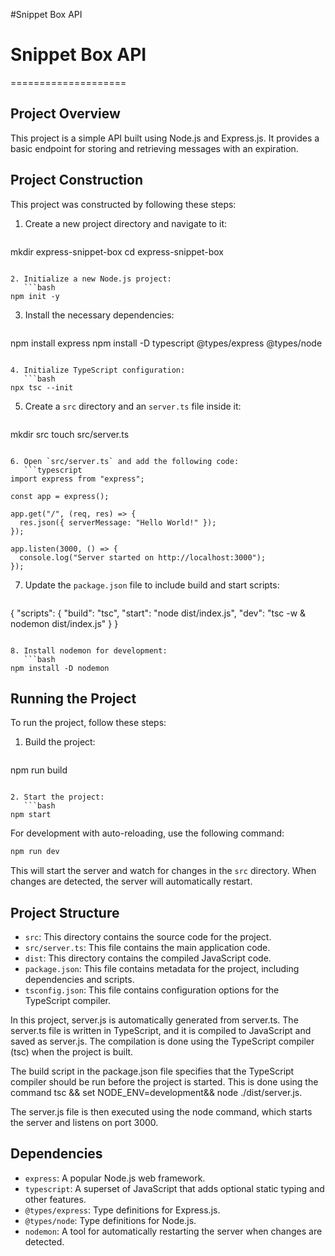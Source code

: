 #Snippet Box API



# Snippet Box API
====================

## Project Overview

This project is a simple API built using Node.js and Express.js. It provides a basic endpoint for storing and retrieving messages with an expiration.

## Project Construction

This project was constructed by following these steps:

1. Create a new project directory and navigate to it:
   ```bash
mkdir express-snippet-box
cd express-snippet-box
```

2. Initialize a new Node.js project:
   ```bash
npm init -y
```

3. Install the necessary dependencies:
   ```bash
npm install express
npm install -D typescript @types/express @types/node
```

4. Initialize TypeScript configuration:
   ```bash
npx tsc --init
```

5. Create a `src` directory and an `server.ts` file inside it:
   ```bash
mkdir src
touch src/server.ts
```

6. Open `src/server.ts` and add the following code:
   ```typescript
import express from "express";

const app = express();

app.get("/", (req, res) => {
  res.json({ serverMessage: "Hello World!" });
});

app.listen(3000, () => {
  console.log("Server started on http://localhost:3000");
});
```

7. Update the `package.json` file to include build and start scripts:
   ```json
{
  "scripts": {
    "build": "tsc",
    "start": "node dist/index.js",
    "dev": "tsc -w & nodemon dist/index.js"
  }
}
```

8. Install nodemon for development:
   ```bash
npm install -D nodemon
```

## Running the Project

To run the project, follow these steps:

1. Build the project:
   ```bash
npm run build
```

2. Start the project:
   ```bash
npm start
```

For development with auto-reloading, use the following command:
```bash
npm run dev
```

This will start the server and watch for changes in the `src` directory. When changes are detected, the server will automatically restart.

## Project Structure

* `src`: This directory contains the source code for the project.
* `src/server.ts`: This file contains the main application code.
* `dist`: This directory contains the compiled JavaScript code.
* `package.json`: This file contains metadata for the project, including dependencies and scripts.
* `tsconfig.json`: This file contains configuration options for the TypeScript compiler.

In this project, server.js is automatically generated from server.ts.
The server.ts file is written in TypeScript, and it is compiled to JavaScript and saved as server.js. The compilation is done using the TypeScript compiler (tsc) when the project is built.

The build script in the package.json file specifies that the TypeScript compiler should be run before the project is started. This is done using the command tsc && set NODE_ENV=development&& node ./dist/server.js.

The server.js file is then executed using the node command, which starts the server and listens on port 3000.

## Dependencies

* `express`: A popular Node.js web framework.
* `typescript`: A superset of JavaScript that adds optional static typing and other features.
* `@types/express`: Type definitions for Express.js.
* `@types/node`: Type definitions for Node.js.
* `nodemon`: A tool for automatically restarting the server when changes are detected.
